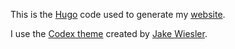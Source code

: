 This is the [Hugo](https://gohugo.io/) code used to generate my [website](http://timothyelder.com/).

I use the [Codex theme](https://themes.gohugo.io/themes/hugo-theme-codex/) created by [Jake Wiesler](https://www.jakewiesler.com/). 
